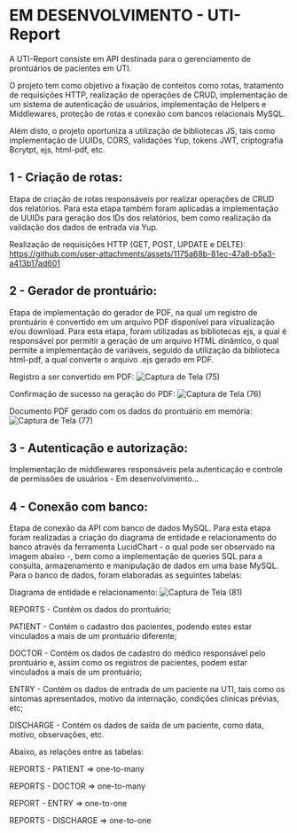 # EM DESENVOLVIMENTO - UTI-Report

A UTI-Report consiste em API destinada para o gerenciamento de prontuários de pacientes em UTI.

O projeto tem como objetivo a fixação de conteitos como rotas, tratamento de requisições HTTP, realização de operações de CRUD, implementação de um sistema de autenticação de usuários, implementação de Helpers e Middlewares, proteção de rotas e conexão com bancos relacionais MySQL.

Além disto, o projeto oportuniza a utilização de bibliotecas JS, tais como implementação de UUIDs, CORS, validações Yup, tokens JWT, criptografia Bcrytpt, ejs, html-pdf, etc.

## 1 - Criação de rotas: 

Etapa de criação de rotas responsáveis por realizar operações de CRUD dos relatórios. Para esta etapa também foram aplicadas a implementação de UUIDs para geração dos IDs dos relatórios, bem como realização da validação dos dados de entrada via Yup.

Realização de requisições HTTP (GET, POST, UPDATE e DELTE):
https://github.com/user-attachments/assets/1175a68b-81ec-47a8-b5a3-a413b17ad601


## 2 - Gerador de prontuário: 

Etapa de implementação do gerador de PDF, na qual um registro de prontuário é convertido em um arquivo PDF disponível para vizualização e/ou download. Para esta etapa, foram utilizadas as bibliotecas ejs, a qual é responsável por permitir a geração de um arquivo HTML dinâmico, o qual permite a implementação de variáveis, seguido da utilização da biblioteca html-pdf, a qual converte o arquivo .ejs gerado em PDF.

Registro a ser convertido em PDF:
![Captura de Tela (75)](https://github.com/user-attachments/assets/75e93deb-1354-49e2-b535-675032eb7bce)

Confirmação de sucesso na geração do PDF:
![Captura de Tela (76)](https://github.com/user-attachments/assets/a9cb1f30-c6d9-4573-950d-b92bfe8d8e9a)

Documento PDF gerado com os dados do prontuário em memória:
![Captura de Tela (77)](https://github.com/user-attachments/assets/d54a0ade-0330-49a2-b4ce-65b9c3c1897b)


## 3 - Autenticação e autorização: 
Implementação de middlewares responsáveis pela autenticação e controle de permissões de usuários - Em desenvolvimento...

## 4 - Conexão com banco: 

Etapa de conexão da API com banco de dados MySQL. Para esta etapa foram realizadas a criação do diagrama de entidade e relacionamento do banco através da ferramenta LucidChart - o qual pode ser observado na imagem abaixo -, bem como a implementação de queries SQL para a consulta, armazenamento e manipulação de dados em uma base MySQL. 
Para o banco de dados, foram elaboradas as seguintes tabelas:

Diagrama de entidade e relacionamento:
![Captura de Tela (81)](https://github.com/user-attachments/assets/ebaef362-b76d-4393-ac31-006459fdea54)

REPORTS - Contém os dados do prontuário;

PATIENT - Contém o cadastro dos pacientes, podendo estes estar vinculados a mais de um prontuário diferente;

DOCTOR - Contém os dados de cadastro do médico responsável pelo prontuário e, assim como os registros de pacientes, podem estar vinculados a mais de um prontuário;

ENTRY - Contém os dados de entrada de um paciente na UTI, tais como os sintomas apresentados, motivo da internação, condições clinicas prévias, etc;

DISCHARGE - Contém os dados de saída de um paciente, como data, motivo, observações, etc.

Abaixo, as relações entre as tabelas:

REPORTS - PATIENT    => one-to-many

REPORTS - DOCTOR     => one-to-many

REPORT - ENTRY       => one-to-one

REPORTS - DISCHARGE  => one-to-one
